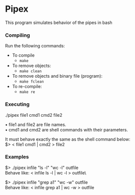 # Pipex
This program simulates behavior of the pipes in bash

### Compiling

Run the following commands:

* To compile
	- `make`
* To remove objects:
	- `make clean`
* To remove objects and binary file (program):
	- `make fclean`
* To re-compile:
	- `make re`
  
### Executing

./pipex file1 cmd1 cmd2 file2

• file1 and file2 are file names.\
• cmd1 and cmd2 are shell commands with their parameters.

It must behave exactly the same as the shell command below:\
$> < file1 cmd1 | cmd2 > file2

### Examples

$> ./pipex infile "ls -l" "wc -l" outfile\
Behave like: < infile ls -l | wc -l > outfile\

$> ./pipex infile "grep a1" "wc -w" outfile\
Behave like: < infile grep a1 | wc -w > outfile
